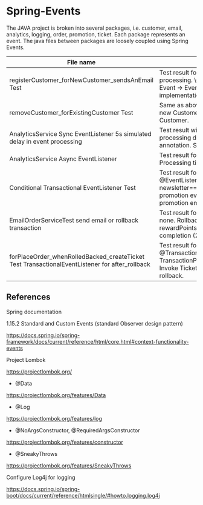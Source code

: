 # Spring-Events

The JAVA project is broken into several packages, i.e. customer, email, analytics, logging, order, promotion, ticket. Each package represents an event. The java files between packages are loosely coupled using Spring Events.

| File name |Description |
| ---                                               | ---                                           |
| registerCustomer_forNewCustomer_sendsAnEmail Test | Test result for synchronous event processing. \Object -> event -> publish Event -> EventListener -> implementation |
| removeCustomer_forExistingCustomer Test | Same as above. Instead of register new Customer, this is to remove Customer. |
| AnalyticsService Sync EventListener 5s simulated delay in event processing | Test result with simulated 5s processing delay. No async annotation. Sync processing. |
| AnalyticsService Async EventListener | Test result for with/without @Async. Processing time reduced to 204ms. |
| Conditional Transactional EventListener Test | Test result for @EventListener(condition = “”). If newsletter==TRUE for customer, promotion event listener sends promotion email. |
| EmailOrderServiceTest send email or rollback transaction | Test result for @Transactional. All-or-none. Rollback with exception (3-digit rewardPoints), or successful completion (2-digit rewardPoints). |
| forPlaceOrder_whenRolledBacked_createTicket Test TransactionalEventListener for after_rollback | Test result for @TransactionalEventListener (phase = TransactionPhase.AFTER_ROLLBACK). Invoke TicketService only after rollback. |

## References 

Spring documentation 

1.15.2 Standard and Custom Events (standard Observer design pattern) 

https://docs.spring.io/spring-framework/docs/current/reference/html/core.html#context-functionality-events 

Project Lombok 

https://projectlombok.org/ 

- @Data 

https://projectlombok.org/features/Data 

- @Log 

https://projectlombok.org/features/log 

- @NoArgsConstructor, @RequiredArgsConstructor 

https://projectlombok.org/features/constructor 

- @SneakyThrows 

https://projectlombok.org/features/SneakyThrows 

Configure Log4j for logging 

https://docs.spring.io/spring-boot/docs/current/reference/htmlsingle/#howto.logging.log4j 
